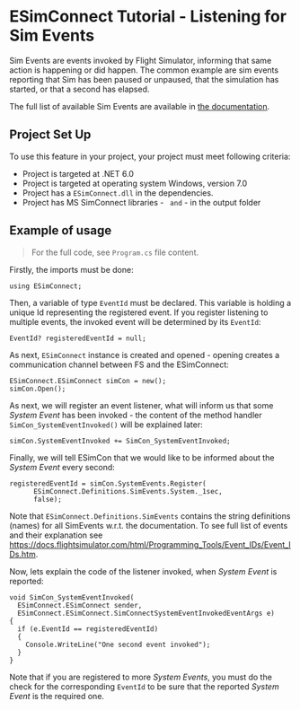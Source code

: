 # ESimConnect Tutorial - Listening for Sim Events

Sim Events are events invoked by Flight Simulator, informing that same action is happening or did happen. The common example are sim events reporting that Sim has been paused or unpaused, that the simulation has started, or that a second has elapsed.

The full list of available Sim Events are available in [the documentation](https://docs.flightsimulator.com/html/Programming_Tools/Event_IDs/Event_IDs.htm).

## Project Set Up

To use this feature in your project, your project must meet following criteria:
* Project is targeted at .NET 6.0
* Project is targeted at operating system Windows, version 7.0
* Project has a `ESimConnect.dll` in the dependencies.
* Project has MS SimConnect libraries - ``  and ``  - in the output folder

## Example of usage

> For the full code, see `Program.cs` file content.

Firstly, the imports must be done:
```
using ESimConnect;
```

Then, a variable of type `EventId` must be declared. This variable is holding a unique Id representing the registered event. If you register listening to multiple events, the invoked event will be determined by its `EventId`:

```
EventId? registeredEventId = null;
``` 

As next, `ESimConnect` instance is created and opened - opening creates a communication channel between FS and the ESimConnect:
``` 
ESimConnect.ESimConnect simCon = new();
simCon.Open();
``` 

As next, we will register an event listener, what will inform us that some _System Event_ has been invoked - the content of the method handler `SimCon_SystemEventInvoked()` will be explained later:

```
simCon.SystemEventInvoked += SimCon_SystemEventInvoked;
``` 

Finally, we will tell ESimCon that we would like to be informed about the _System Event_ every second:

```
registeredEventId = simCon.SystemEvents.Register(
      ESimConnect.Definitions.SimEvents.System._1sec, 
      false);
```

Note that `ESimConnect.Definitions.SimEvents`  contains the string definitions (names) for all SimEvents w.r.t. the documentation. To see full list of events and their explanation see https://docs.flightsimulator.com/html/Programming_Tools/Event_IDs/Event_IDs.htm.

Now, lets explain the code of the listener invoked, when _System Event_ is reported:

```
void SimCon_SystemEventInvoked(
  ESimConnect.ESimConnect sender,
  ESimConnect.ESimConnect.SimConnectSystemEventInvokedEventArgs e)
{
  if (e.EventId == registeredEventId)
  {
    Console.WriteLine("One second event invoked");
  }
}
```

Note that if you are registered to more _System Events_, you must do the check for the corresponding `EventId` to be sure that the reported _System Event_ is the required one.